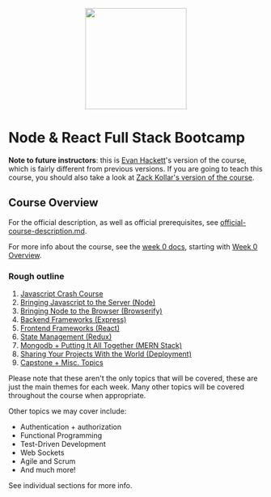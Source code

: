 <p align="center">
  <img width="200px" src="https://pdxcodeguild.com/static/img/pdxcglogo.svg">
</p>

# Node & React Full Stack Bootcamp

**Note to future instructors**: this is [Evan Hackett](https://github.com/evanhackett)'s version of the course, which is fairly different from previous versions. If you are going to teach this course, you should also take a look at [Zack Kollar's version of the course](https://github.com/PdxCodeGuild/AdvancedJavascriptCourse).


## Course Overview

For the official description, as well as official prerequisites, see [official-course-description.md](./official-course-description.md).

For more info about the course, see the [week 0 docs](./week-0), starting with [Week 0 Overview](./week-0/week-0-overview.md).

### Rough outline

1. [Javascript Crash Course](./week-1-overview.md)
2. [Bringing Javascript to the Server (Node)](./week-2-overview.md)
3. [Bringing Node to the Browser (Browserify)](./week-3-overview.md)
4. [Backend Frameworks (Express)](./week-4-overview.md)
5. [Frontend Frameworks (React)](./week-5-overview.md)
6. [State Management (Redux)](./week-6-overview.md)
7. [Mongodb + Putting It All Together (MERN Stack)](./week-7-overview.md)
8. [Sharing Your Projects With the World (Deployment)](./week-8-overview.md)
9. [Capstone + Misc. Topics](./week-9-11-overview.md)

Please note that these aren't the only topics that will be covered, these are just the main themes for each week. Many other topics will be covered throughout the course when appropriate.

Other topics we may cover include:

* Authentication + authorization
* Functional Programming
* Test-Driven Development
* Web Sockets
* Agile and Scrum
* And much more!

See individual sections for more info.
